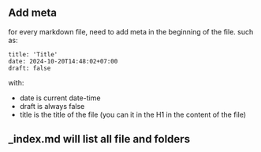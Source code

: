## Add meta

for every markdown file, need to add meta in the beginning of the file. such as:

```
title: 'Title'
date: 2024-10-20T14:48:02+07:00
draft: false
```

with:

- date is current date-time
- draft is always false
- title is the title of the file (you can it in the H1 in the content of the file)

## \_index.md will list all file and folders
